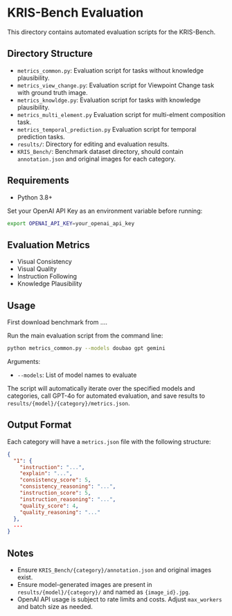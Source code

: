 # KRIS-Bench Evaluation

This directory contains automated evaluation scripts for the KRIS-Bench.

## Directory Structure

- `metrics_common.py`: Evaluation script for tasks without knowledge plausibility.
- `metrics_view_change.py`: Evaluation script for Viewpoint Change task with ground truth image.
- `metrics_knowldge.py`: Evaluation script for tasks with knowledge plausibility.
- `metrics_multi_element.py`  Evaluation script for multi-elment composition task.
- `metrics_temporal_prediction.py` Evaluation script for temporal prediction tasks.
- `results/`: Directory for editing and evaluation results.
- `KRIS_Bench/`: Benchmark dataset directory, should contain `annotation.json` and original images for each category.

## Requirements
- Python 3.8+

Set your OpenAI API Key as an environment variable before running:

```bash
export OPENAI_API_KEY=your_openai_api_key
```

## Evaluation Metrics
- Visual Consistency
- Visual Quality
- Instruction Following
- Knowledge Plausibility

## Usage

First download benchmark from ....

Run the main evaluation script from the command line:

```bash
python metrics_common.py --models doubao gpt gemini
```

Arguments:

- `--models`: List of model names to evaluate

The script will automatically iterate over the specified models and categories, call GPT-4o for automated evaluation, and save results to `results/{model}/{category}/metrics.json`.

## Output Format

Each category will have a `metrics.json` file with the following structure:

```json
{
  "1": {
    "instruction": "...",
    "explain": "...",
    "consistency_score": 5,
    "consistency_reasoning": "...",
    "instruction_score": 5,
    "instruction_reasoning": "...",
    "quality_score": 4,
    "quality_reasoning": "..."
  },
  ...
}
```

## Notes

- Ensure `KRIS_Bench/{category}/annotation.json` and original images exist.
- Ensure model-generated images are present in `results/{model}/{category}/` and named as `{image_id}.jpg`.
- OpenAI API usage is subject to rate limits and costs. Adjust `max_workers` and batch size as needed.
